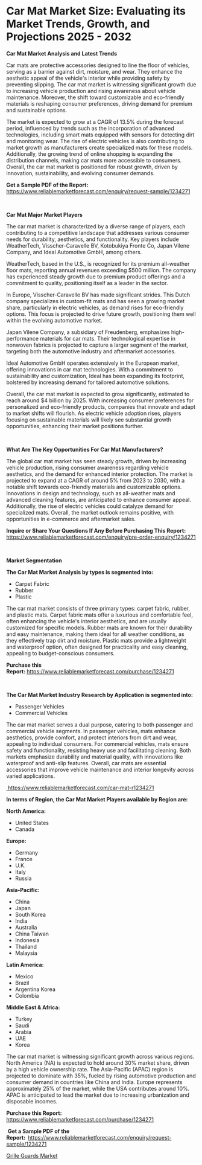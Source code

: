 <p><h1>Car Mat Market Size: Evaluating its Market Trends, Growth, and Projections 2025 - 2032</h1></p><p><strong>Car Mat Market Analysis and Latest Trends</strong></p>
<p><p>Car mats are protective accessories designed to line the floor of vehicles, serving as a barrier against dirt, moisture, and wear. They enhance the aesthetic appeal of the vehicle's interior while providing safety by preventing slipping. The car mat market is witnessing significant growth due to increasing vehicle production and rising awareness about vehicle maintenance. Moreover, the shift toward customizable and eco-friendly materials is reshaping consumer preferences, driving demand for premium and sustainable options.</p><p>The market is expected to grow at a CAGR of 13.5% during the forecast period, influenced by trends such as the incorporation of advanced technologies, including smart mats equipped with sensors for detecting dirt and monitoring wear. The rise of electric vehicles is also contributing to market growth as manufacturers create specialized mats for these models. Additionally, the growing trend of online shopping is expanding the distribution channels, making car mats more accessible to consumers. Overall, the car mat market is positioned for robust growth, driven by innovation, sustainability, and evolving consumer demands.</p></p>
<p><strong>Get a Sample PDF of the Report:&nbsp;</strong> <a href="https://www.reliablemarketforecast.com/enquiry/request-sample/1234271?utm_campaign=2866&utm_medium=2&utm_source=Github&utm_content=ia&utm_term=30032025&utm_id=car-mat">https://www.reliablemarketforecast.com/enquiry/request-sample/1234271</a></p>
<p>&nbsp;</p>
<p><strong>Car Mat Major Market Players</strong></p>
<p><p>The car mat market is characterized by a diverse range of players, each contributing to a competitive landscape that addresses various consumer needs for durability, aesthetics, and functionality. Key players include WeatherTech, Visscher-Caravelle BV, Kotobukiya Fronte Co, Japan Vilene Company, and Ideal Automotive GmbH, among others.</p><p>WeatherTech, based in the U.S., is recognized for its premium all-weather floor mats, reporting annual revenues exceeding $500 million. The company has experienced steady growth due to premium product offerings and a commitment to quality, positioning itself as a leader in the sector.</p><p>In Europe, Visscher-Caravelle BV has made significant strides. This Dutch company specializes in custom-fit mats and has seen a growing market share, particularly in electric vehicles, as demand rises for eco-friendly options. This focus is projected to drive future growth, positioning them well within the evolving automotive market.</p><p>Japan Vilene Company, a subsidiary of Freudenberg, emphasizes high-performance materials for car mats. Their technological expertise in nonwoven fabrics is projected to capture a larger segment of the market, targeting both the automotive industry and aftermarket accessories.</p><p>Ideal Automotive GmbH operates extensively in the European market, offering innovations in car mat technologies. With a commitment to sustainability and customization, Ideal has been expanding its footprint, bolstered by increasing demand for tailored automotive solutions.</p><p>Overall, the car mat market is expected to grow significantly, estimated to reach around $4 billion by 2025. With increasing consumer preferences for personalized and eco-friendly products, companies that innovate and adapt to market shifts will flourish. As electric vehicle adoption rises, players focusing on sustainable materials will likely see substantial growth opportunities, enhancing their market positions further.</p></p>
<p>&nbsp;</p>
<p><strong>What Are The Key Opportunities For Car Mat Manufacturers?</strong></p>
<p><p>The global car mat market has seen steady growth, driven by increasing vehicle production, rising consumer awareness regarding vehicle aesthetics, and the demand for enhanced interior protection. The market is projected to expand at a CAGR of around 5% from 2023 to 2030, with a notable shift towards eco-friendly materials and customizable options. Innovations in design and technology, such as all-weather mats and advanced cleaning features, are anticipated to enhance consumer appeal. Additionally, the rise of electric vehicles could catalyze demand for specialized mats. Overall, the market outlook remains positive, with opportunities in e-commerce and aftermarket sales.</p></p>
<p><strong>Inquire or Share Your Questions If Any Before Purchasing This Report:</strong> <a href="https://www.reliablemarketforecast.com/enquiry/pre-order-enquiry/1234271?utm_campaign=2866&utm_medium=2&utm_source=Github&utm_content=ia&utm_term=30032025&utm_id=car-mat">https://www.reliablemarketforecast.com/enquiry/pre-order-enquiry/1234271</a></p>
<p>&nbsp;</p>
<p><strong>Market Segmentation</strong></p>
<p><strong>The Car Mat Market Analysis by types is segmented into:</strong></p>
<p><ul><li>Carpet Fabric</li><li>Rubber</li><li>Plastic</li></ul></p>
<p><p>The car mat market consists of three primary types: carpet fabric, rubber, and plastic mats. Carpet fabric mats offer a luxurious and comfortable feel, often enhancing the vehicle's interior aesthetics, and are usually customized for specific models. Rubber mats are known for their durability and easy maintenance, making them ideal for all weather conditions, as they effectively trap dirt and moisture. Plastic mats provide a lightweight and waterproof option, often designed for practicality and easy cleaning, appealing to budget-conscious consumers.</p></p>
<p><strong>Purchase this Report:&nbsp;</strong><a href="https://www.reliablemarketforecast.com/purchase/1234271?utm_campaign=2866&utm_medium=2&utm_source=Github&utm_content=ia&utm_term=30032025&utm_id=car-mat">https://www.reliablemarketforecast.com/purchase/1234271</a></p>
<p>&nbsp;</p>
<p><strong>The Car Mat Market Industry Research by Application is segmented into:</strong></p>
<p><ul><li>Passenger Vehicles</li><li>Commercial Vehicles</li></ul></p>
<p><p>The car mat market serves a dual purpose, catering to both passenger and commercial vehicle segments. In passenger vehicles, mats enhance aesthetics, provide comfort, and protect interiors from dirt and wear, appealing to individual consumers. For commercial vehicles, mats ensure safety and functionality, resisting heavy use and facilitating cleaning. Both markets emphasize durability and material quality, with innovations like waterproof and anti-slip features. Overall, car mats are essential accessories that improve vehicle maintenance and interior longevity across varied applications.</p></p>
<p><a href="https://www.reliablemarketforecast.com/car-mat-r1234271?utm_campaign=2866&utm_medium=2&utm_source=Github&utm_content=ia&utm_term=30032025&utm_id=car-mat">&nbsp;https://www.reliablemarketforecast.com/car-mat-r1234271</a></p>
<p><strong>In terms of Region, the Car Mat Market Players available by Region are:</strong></p>
<p>
    <p> <strong> North America: </strong>
        <ul>
            <li>United States</li>
            <li>Canada</li>
        </ul>
        </p> 
    <p> <strong> Europe: </strong>
        <ul>
            <li>Germany</li>
            <li>France</li>
            <li>U.K.</li>
            <li>Italy</li>
            <li>Russia</li>
        </ul>
        </p> 
    <p> <strong> Asia-Pacific: </strong>
        <ul>
            <li>China</li>
            <li>Japan</li>
            <li>South Korea</li>
            <li>India</li>
            <li>Australia</li>
            <li>China Taiwan</li>
            <li>Indonesia</li>
            <li>Thailand</li>
            <li>Malaysia</li>
        </ul>
        </p> 
    <p> <strong> Latin America: </strong>
        <ul>
            <li>Mexico</li>
            <li>Brazil</li>
            <li>Argentina Korea</li>
            <li>Colombia</li>
        </ul>
        </p> 
    <p> <strong> Middle East & Africa: </strong>
        <ul>
            <li>Turkey</li>
            <li>Saudi</li>
            <li>Arabia</li>
            <li>UAE</li>
            <li>Korea</li>
        </ul>
    </p>
    </p>
<p><p>The car mat market is witnessing significant growth across various regions. North America (NA) is expected to hold around 30% market share, driven by a high vehicle ownership rate. The Asia-Pacific (APAC) region is projected to dominate with 35%, fueled by rising automotive production and consumer demand in countries like China and India. Europe represents approximately 25% of the market, while the USA contributes around 10%. APAC is anticipated to lead the market due to increasing urbanization and disposable incomes.</p></p>
<p><strong>Purchase this Report: </strong><a href="https://www.reliablemarketforecast.com/purchase/1234271?utm_campaign=2866&utm_medium=2&utm_source=Github&utm_content=ia&utm_term=30032025&utm_id=car-mat">https://www.reliablemarketforecast.com/purchase/1234271</a></p>
<p>&nbsp;<strong>Get a Sample PDF of the Report:&nbsp;&nbsp;</strong><a href="https://www.reliablemarketforecast.com/enquiry/request-sample/1234271?utm_campaign=2866&utm_medium=2&utm_source=Github&utm_content=ia&utm_term=30032025&utm_id=car-mat">https://www.reliablemarketforecast.com/enquiry/request-sample/1234271</a></p>
<p><strong></strong></p>
<p><p><a href="https://github.com/birbamanan03/Market-Research-Report-List-1/blob/main/grille-guards-market.md?utm_campaign=2866&utm_medium=2&utm_source=Github&utm_content=ia&utm_term=30032025&utm_id=car-mat">Grille Guards Market</a></p></p>